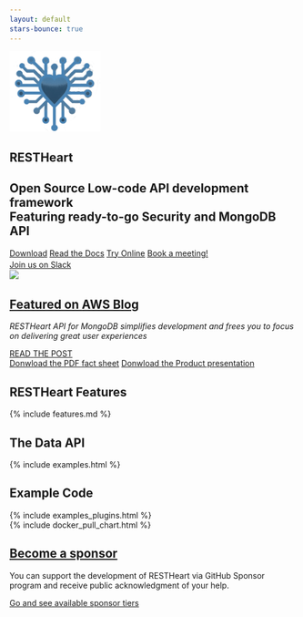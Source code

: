 ```yaml
---
layout: default
stars-bounce: true
---
```


<section id="top" class="black-background text-center pt-2 pb-2">
    <div class="mt-0 mb-4">
        <img width="160" src="/images/RESTHeart-logo.png">
        <h1 class="mt-1 top-1 text-break"><strong>REST</strong>Heart</h1>
        <h2 class="my-0 top-2 mx-2 mx-md-5 mb-2 highlightcolor lh-1_4">
        Open Source Low-code API development framework
        <div class="top-6 text-break white mt-2">Featuring ready-to-go Security and MongoDB API</div>
        </h2>
        <a href="/docs/setup" class="btn btn-o-white ml-1 mt-4 my-0 btn-md">Download</a>
        <a href="/docs" class="btn btn-o-white ml-1 mt-4 my-0 btn-md">Read the Docs</a>
        <a href="/docs/try" class="btn btn-o-white ml-1 mt-4 my-0 btn-md">Try Online</a>
        <a href="https://calendly.com/restheart/restheart-demo" class="btn btn-o-white ml-1 mt-4 my-0 btn-md" target="blank">Book a meeting!</a>
        <div class="col-12 mt-4">
                <a class="btn btn-lg mr-3" title="Slack" href="https://join.slack.com/t/restheart/shared_invite/zt-1olrhtoq8-5DdYLBWYDonFGEALhmgSXQ" target="blank"> <i style="font-size:18px" class="icon-chat"></i>Join us on Slack</a>
        </div>
    </div>
</section>

<div class="container text-center mt-0 mw-800 px-0">
    <img src="/images/restheart.gif" class="img-fluid"/>
</div>

<section id="article-at-aws-blog" class="call-to-action black-background">
    <div class="container-fluid">
        <div class="row">
            <div class="col-md-12 call-to-action__item call-to-action__first text-center">
                <h2 class="text-lightcyan mb-2">
                    <a href="https://aws.amazon.com/it/blogs/apn/application-modernization-with-mongodb-atlas-on-aws/" target="_blank">Featured on <strong>AWS Blog</strong></a>
                </h2>
                <p class="highlightcolor"><i>RESTHeart API for MongoDB simplifies development and frees you to focus on delivering great user experiences</i></p>
                <a href="https://aws.amazon.com/it/blogs/apn/application-modernization-with-mongodb-atlas-on-aws/" target="_blank" class="btn btn-o-white">READ THE POST</a>
            </div>
        </div>
        <div class="row mb-1 text-center mb-3">
            <div class="col-md-12 text-center">
                <a href="/assets/Brochure - RESTHeart 6.pdf" target="_blank" class="btn">Donwload the PDF fact sheet</a>
                <a href="/assets/RESTHeart 6 - Overview.pdf" target="_blank" class="btn mt-3 mt-md-0 ml-md-3 mx-auto">Donwload the Product presentation</a>
            </div>
        </div>
    </div>
</section>

<!-- just to make anchor link go to the right height -->
<div id="features" class="pb-4"></div>

<section id="features-content" class="text-center pb-2 mt-5">
    <div class="container">
        <h2 class="text-center color-primary font-weight-bold">RESTHeart Features</h2>
        {% include features.md %}
    </div>
</section>

<div class="container mt-5">
    <h2 class="text-center color-primary font-weight-bold">The Data API</h2>
</div>

<section id="examples" class="slice my-0 pb-0">
    {% include examples.html %}
</section>

<div class="container mt-5">
    <h2 class="text-center color-primary m-0 mb-2 font-weight-bold">Example Code</h2>
</div>

<section id="examples-plugins" class="slice">
    {% include examples_plugins.html %}
</section>

<section class="chart mt-3 pb-0" id="chart">
    {% include docker_pull_chart.html %}
</section>

<section id="article-at-mongodb" class="call-to-action black-background">
    <div class="container-fluid">
        <div class="row mb-1">
            <div class="col-md-12 call-to-action__item call-to-action__first text-center">
                <h2 class="text-lightcyan mb-2">
                    <a href="https://github.com/sponsors/SoftInstigate" target="_blank">Become a sponsor</a>
                </h2>
                <p class="highlightcolor">You can support the development of RESTHeart via GitHub Sponsor program and receive public acknowledgment of your help.</p>
                <a href="https://github.com/sponsors/SoftInstigate" target="_blank" class="btn btn-o-white">Go and see available sponsor tiers</a>
            </div>
        </div>
    </div>
</section>